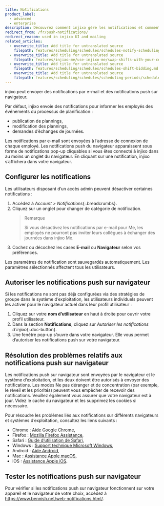 ```yaml
---
title: Notifications
product_label:
  - advanced
  - enterprise
description: Découvrez comment injixo gère les notifications et comment les configurer.
redirect_from: /fr/push-notifications/
redirect_reason: used in injixo UI and mailing
related_articles:
  - overwrite_title: Add title for untranslated source
    filepath: features/scheduling/schedules/schedules-notify-scheduling-changes.md
  - overwrite_title: Add title for untranslated source
    filepath: features/injixo-me/use-injixo-me/swap-shifts-with-your-colleagues.md
  - overwrite_title: Add title for untranslated source
    filepath: features/scheduling/schedules/schedules-shift-bidding.md
  - overwrite_title: Add title for untranslated source
    filepath: features/scheduling/schedules/scheduling-periods/schedules-enable-employees-to-see-their-schedules.md
---
```


injixo peut envoyer des notifications par e-mail et des notifications push sur navigateur.

Par défaut, injixo envoie des notifications pour informer les employés des événements du processus de planification&nbsp;:

- publication de plannings,
- modification des plannings,
- demandes d’échanges de journées.

Les notifications par e-mail sont envoyées à l’adresse de connexion de chaque employé. Les notifications push du navigateur apparaissent sous forme de notifications pop-up cliquables si vous êtes connecté à injixo dans au moins un onglet du navigateur. En cliquant sur une notification, injixo s’affichera dans votre navigateur.

## Configurer les notifications

Les utilisateurs disposant d’un accès admin peuvent désactiver certaines notifications&nbsp;:

1. Accédez à _Account > Notifications_{:.breadcrumbs}.
2. Cliquez sur un onglet pour changer de catégorie de notification.  
   > Remarque
   > 
   > Si vous désactivez les notifications par e-mail pour Me, les employés ne pourront pas inviter leurs collègues à échanger des journées dans injixo Me.
3. Cochez ou décochez les cases **E-mail** ou **Navigateur** selon vos préférences.

Les paramètres de notification sont sauvegardés automatiquement. Les paramètres sélectionnés affectent tous les utilisateurs.

## Autoriser les notifications push sur navigateur

Si les notifications ne sont pas déjà configurées via des stratégies de groupe dans le système d’exploitation, les utilisateurs individuels peuvent les activer pour le navigateur actuel dans leur profil utilisateur&nbsp;:

1. Cliquez sur votre **nom d’utilisateur** en haut à droite pour ouvrir votre profil utilisateur.
2. Dans la section **Notifications**, cliquez sur _Autoriser les notifications d’injixo_{:.doc-button}.
3. Une fenêtre pop-up s’ouvre dans votre navigateur. Elle vous permet d’autoriser les notifications push sur votre navigateur.

## Résolution des problèmes relatifs aux notifications push sur navigateur

Les notifications push sur navigateur sont envoyées par le navigateur et le système d’exploitation, et les deux doivent être autorisés à envoyer des notifications. Les modes Ne pas déranger et de concentration (par exemple, le réveil et les priorités) peuvent vous empêcher de recevoir des notifications. Veuillez également vous assurer que votre navigateur est à jour. Videz le cache du navigateur et les supprimez les cookies si nécessaire.

Pour résoudre les problèmes liés aux notifications sur différents navigateurs et systèmes d’exploitation, consultez les liens suivants&nbsp;:

- Chrome&nbsp;: [Aide Google Chrome](https://support.google.com/chrome/answer/3220216?hl=fr),
- Firefox&nbsp;: [Mozilla Firefox Assistance](https://support.mozilla.org/fr/kb/notifications-web-push-firefox),
- Safari&nbsp;: [Guide d’utilisation de Safari](https://support.apple.com/fr-fr/guide/safari/sfri40734/15.1/mac/12.0),
- Windows&nbsp;: [Support technique Microsoft Windows](https://support.microsoft.com/fr-fr/windows/modifier-les-param%C3%A8tres-de-notification-dans-windows-8942c744-6198-fe56-4639-34320cf9444e#WindowsVersion=Windows_10),
- Android&nbsp;: [Aide Android](https://support.google.com/android/answer/9079661?hl=fr),
- Mac&nbsp;: [Assistance Apple macOS](https://support.apple.com/fr-fr/guide/mac-help/mchl2fb1258f/mac),
- iOS&nbsp;: [Assistance Apple iOS](https://support.apple.com/fr-fr/HT201925).

## Tester les notifications push sur navigateur

Pour vérifier si les notifications push sur navigateur fonctionnent sur votre appareil et le navigateur de votre choix,
accédez à <https://www.bennish.net/web-notifications.html/>.
